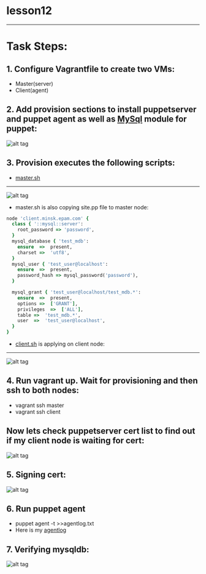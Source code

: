 # lesson12
---
# Task Steps:
## 1. Configure Vagrantfile to create two VMs:
 - Master(server)
 - Client(agent)
## 2. Add provision sections to install puppetserver and puppet agent as well as [MySql](https://github.com/hopetds/lesson12/blob/ikhamiakou/provision_scripts/master.sh) module for puppet:
![alt tag](https://raw.githubusercontent.com/hopetds/lesson12/ikhamiakou/pics/vagrant.png)
## 3. Provision executes the following scripts:
- [master.sh]( https://github.com/hopetds/lesson12/blob/ikhamiakou/provision_scripts/master.sh)

---

![alt tag](https://raw.githubusercontent.com/hopetds/lesson12/ikhamiakou/pics/mastersh.png)
- master.sh is also copying site.pp file to master node:
```ruby
node 'client.minsk.epam.com' {
  class { '::mysql::server':
    root_password => 'password',
  }
  mysql_database { 'test_mdb':
    ensure  =>  present,
    charset =>  'utf8',
  }
  mysql_user { 'test_user@localhost':
    ensure  =>  present,
    password_hash => mysql_password('password'),
  }

  mysql_grant { 'test_user@localhost/test_mdb.*':
    ensure  =>  present,
    options =>  ['GRANT'],
    privileges  =>  ['ALL'],
    table =>  'test_mdb.*',
    user  =>  'test_user@localhost',
  }
}

```
- [client.sh](https://github.com/hopetds/lesson12/blob/ikhamiakou/provision_scripts/client.sh) is applying on client node:

---

![alt tag](https://raw.githubusercontent.com/hopetds/lesson12/ikhamiakou/pics/clientsh.png)
## 4. Run vagrant up. Wait for provisioning and then ssh to both nodes:
 - vagrant ssh master
 - vagrant ssh client
## Now lets check puppetserver cert list to find out if my client node is waiting for cert:
![alt tag](https://raw.githubusercontent.com/hopetds/lesson12/ikhamiakou/pics/certlist.png)
## 5. Signing cert:
![alt tag](https://raw.githubusercontent.com/hopetds/lesson12/ikhamiakou/pics/certsigned.png)
## 6. Run puppet agent
 - puppet agent -t >>agentlog.txt
 - Here is my [agentlog](https://github.com/hopetds/lesson12/blob/ikhamiakou/agentlog.txt)
## 7. Verifying mysqldb:
![alt tag](https://raw.githubusercontent.com/hopetds/lesson12/ikhamiakou/pics/showdatabases.png)


